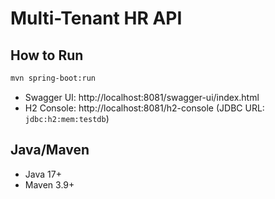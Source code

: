 # Multi-Tenant HR API

## How to Run
```bash
mvn spring-boot:run
```

- Swagger UI: http://localhost:8081/swagger-ui/index.html
- H2 Console: http://localhost:8081/h2-console (JDBC URL: `jdbc:h2:mem:testdb`)

## Java/Maven
- Java 17+
- Maven 3.9+
